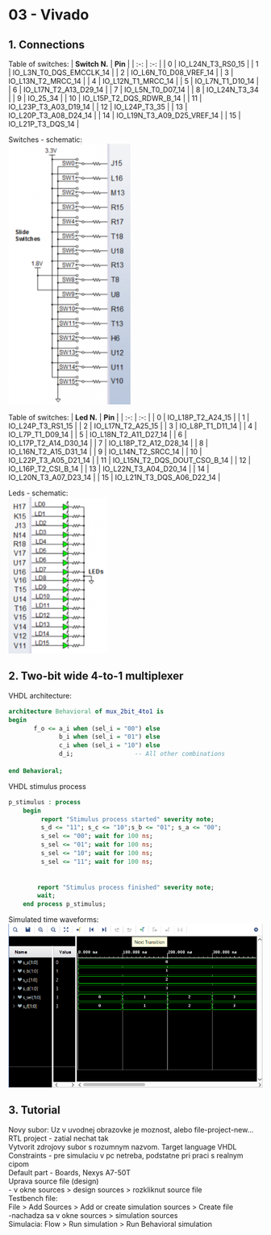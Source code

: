 # **03 - Vivado**
## **1. Connections**

Table of switches:
| **Switch N.** | **Pin** |
| :-: | :-: |
| 0 | IO_L24N_T3_RS0_15 |
| 1 | IO_L3N_T0_DQS_EMCCLK_14 |
| 2 | IO_L6N_T0_D08_VREF_14 |
| 3 | IO_L13N_T2_MRCC_14 |
| 4 | IO_L12N_T1_MRCC_14 |
| 5 | IO_L7N_T1_D10_14 |
| 6 | IO_L17N_T2_A13_D29_14 |
| 7 | IO_L5N_T0_D07_14 |
| 8 | IO_L24N_T3_34 |
| 9 | IO_25_34 |
| 10 | IO_L15P_T2_DQS_RDWR_B_14 |
| 11 | IO_L23P_T3_A03_D19_14 |
| 12 | IO_L24P_T3_35 |
| 13 | IO_L20P_T3_A08_D24_14 |
| 14 | IO_L19N_T3_A09_D25_VREF_14 |
| 15 | IO_L21P_T3_DQS_14 |

Switches - schematic:  
![Switches](Images/NX7_Switches.png)

Table of switches:
| **Led N.** | **Pin** |
| :-: | :-: |
| 0 | IO_L18P_T2_A24_15 |
| 1 | IO_L24P_T3_RS1_15 |
| 2 | IO_L17N_T2_A25_15 |
| 3 | IO_L8P_T1_D11_14 |
| 4 | IO_L7P_T1_D09_14 |
| 5 | IO_L18N_T2_A11_D27_14 |
| 6 | IO_L17P_T2_A14_D30_14 |
| 7 | IO_L18P_T2_A12_D28_14 |
| 8 | IO_L16N_T2_A15_D31_14 |
| 9 | IO_L14N_T2_SRCC_14 |
| 10 | IO_L22P_T3_A05_D21_14 |
| 11 | IO_L15N_T2_DQS_DOUT_CSO_B_14 |
| 12 | IO_L16P_T2_CSI_B_14 |
| 13 | IO_L22N_T3_A04_D20_14 |
| 14 | IO_L20N_T3_A07_D23_14 |
| 15 | IO_L21N_T3_DQS_A06_D22_14 |


Leds - schematic:  
![Leds](Images/NX7_Leds.png)


## **2. Two-bit wide 4-to-1 multiplexer**

VHDL architecture:
```vhdl
architecture Behavioral of mux_2bit_4to1 is
begin
       f_o <= a_i when (sel_i = "00") else
              b_i when (sel_i = "01") else
              c_i when (sel_i = "10") else
              d_i;                 -- All other combinations

end Behavioral;
```

VHDL stimulus process
```vhdl
p_stimulus : process
    begin
         report "Stimulus process started" severity note;
         s_d <= "11"; s_c <= "10";s_b <= "01"; s_a <= "00";
         s_sel <= "00"; wait for 100 ns;
         s_sel <= "01"; wait for 100 ns;
         s_sel <= "10"; wait for 100 ns;
         s_sel <= "11"; wait for 100 ns;
         
         
        report "Stimulus process finished" severity note;
        wait;
    end process p_stimulus;
```

Simulated time waveforms:
![Simulated time waveforms](Images/simulated_time_waveforms.png)

## **3. Tutorial**
Novy subor:	  Uz v uvodnej obrazovke je moznost, alebo file-project-new...  
		    RTL project - zatial nechat tak  
		    Vytvorit zdrojovy subor s rozumnym nazvom. Target language VHDL  
		    Constraints - pre simulaciu v pc netreba, podstatne pri praci s realnym cipom  
		    Default part - Boards, Nexys A7-50T    
Uprava source file (design)   
            - v okne sources > design sources > rozkliknut source file    
Testbench file:  
            File > Add Sources > Add or create simulation sources > Create file  
		    -nachadza sa v okne sources > simulation sources    
Simulacia: 	 Flow > Run simulation > Run Behavioral simulation  